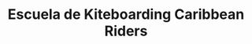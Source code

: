 ---
title: "Escuela de Kiteboarding Caribbean Riders"
url: /varadero/escuela-de-kiteboarding-caribbean-riders/
shop: deportes
---